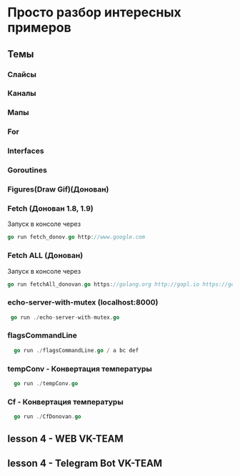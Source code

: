 # Просто разбор интересных примеров

## Темы

### Слайсы

### Каналы

### Мапы

### For

### Interfaces

### Goroutines

### Figures(Draw Gif)(Донован)

### Fetch (Донован 1.8, 1.9)

Запуск в консоле через

```go
go run fetch_donov.go http://www.google.com
```

### Fetch ALL (Донован)

Запуск в консоле через

```go
go run fetchAll_donovan.go https://golang.org http://gopl.io https://godoc.org
```


### echo-server-with-mutex (localhost:8000)
```go
 go run ./echo-server-with-mutex.go
```

### flagsCommandLine 
```go
  go run ./flagsCommandLine.go / a bc def
```

### tempConv - Конвертация температуры
```go
  go run ./tempConv.go
```

### Cf - Конвертация температуры
```go
  go run ./CfDonovan.go
```

## lesson 4 - WEB VK-TEAM
## lesson 4 - Telegram Bot VK-TEAM